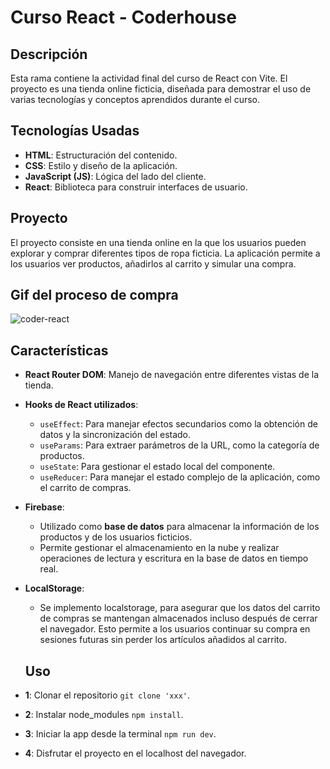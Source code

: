 # Curso React - Coderhouse

## Descripción

Esta rama contiene la actividad final del curso de React con Vite. El proyecto es una tienda online ficticia, diseñada para demostrar el uso de varias tecnologías y conceptos aprendidos durante el curso.

## Tecnologías Usadas

- **HTML**: Estructuración del contenido.
- **CSS**: Estilo y diseño de la aplicación.
- **JavaScript (JS)**: Lógica del lado del cliente.
- **React**: Biblioteca para construir interfaces de usuario.

## Proyecto

El proyecto consiste en una tienda online en la que los usuarios pueden explorar y comprar diferentes tipos de ropa ficticia. La aplicación permite a los usuarios ver productos, añadirlos al carrito y simular una compra.

## Gif del proceso de compra
![coder-react](https://github.com/user-attachments/assets/8d67a1b0-f181-48cb-ba30-34a785af9125)


## Características

- **React Router DOM**: Manejo de navegación entre diferentes vistas de la tienda.

- **Hooks de React utilizados**:
  - `useEffect`: Para manejar efectos secundarios como la obtención de datos y la sincronización del estado.
  - `useParams`: Para extraer parámetros de la URL, como la categoría de productos.
  - `useState`: Para gestionar el estado local del componente.
  - `useReducer`: Para manejar el estado complejo de la aplicación, como el carrito de compras.

- **Firebase**:
  - Utilizado como **base de datos** para almacenar la información de los productos y de los usuarios ficticios.
  - Permite gestionar el almacenamiento en la nube y realizar operaciones de lectura y escritura en la base de datos en tiempo real.

- **LocalStorage**:
  - Se implemento localstorage, para asegurar que los datos del carrito de compras se mantengan almacenados incluso después de cerrar el navegador. Esto permite a los usuarios continuar su compra en sesiones futuras sin perder los artículos añadidos al carrito.

  ## Uso

- **1**: Clonar el repositorio `git clone 'xxx'`.
- **2**: Instalar node_modules `npm install`.
- **3**: Iniciar la app desde la terminal `npm run dev`.
- **4**: Disfrutar el proyecto en el localhost del navegador.
